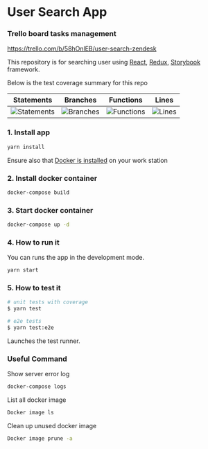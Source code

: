 # User Search App

### Trello board tasks management

https://trello.com/b/58hOnlEB/user-search-zendesk

This repository is for searching user using [React](https://nestjs.com), [Redux](https://redux.js.org/), [Storybook](https://storybook.js.org/) framework.

Below is the test coverage summary for this repo

| Statements                                    | Branches                                  | Functions                                   | Lines                               |
| --------------------------------------------- | ----------------------------------------- | ------------------------------------------- | ----------------------------------- |
| ![Statements](#statements# "Make me better!") | ![Branches](#branches# "Make me better!") | ![Functions](#functions# "Make me better!") | ![Lines](#lines# "Make me better!") |

### 1. Install app

```sh
yarn install
```
Ensure also that [Docker is installed](https://docs.docker.com/engine/install) on your work station

### 2. Install docker container

```sh
docker-compose build 
```

### 3. Start docker container

```sh
docker-compose up -d
```

### 4. How to run it


You can runs the app in the development mode.<br>

```sh
yarn start
```

### 5. How to test it

```bash
# unit tests with coverage
$ yarn test

# e2e tests
$ yarn test:e2e
```

Launches the test runner.<br>


### Useful Command

Show server error log

```bash
docker-compose logs
```

List all docker image
```bash
Docker image ls
```

Clean up unused docker image
```bash
Docker image prune -a
```